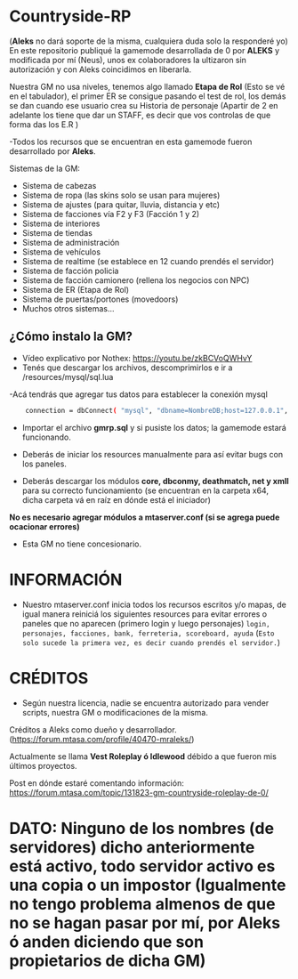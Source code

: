 # Countryside-RP

(**Aleks** no dará soporte de la misma, cualquiera duda solo la responderé yo)
En este repositorio publiqué la gamemode desarrollada de 0 por **ALEKS** y modificada por mí (Neus), unos ex colaboradores la ultizaron sin autorización y con Aleks coincidimos en liberarla.

Nuestra GM no usa niveles, tenemos algo llamado **Etapa de Rol** (Esto se vé en el tabulador), el primer ER se consigue pasando el test de rol, los demás se dan cuando ese usuario crea su Historia de personaje (Apartir de 2 en adelante los tiene que dar un STAFF, es decir que vos controlas de que forma das los E.R )

-Todos los recursos que se encuentran en esta gamemode fueron desarrollado por **Aleks**.

Sistemas de la GM:

- Sistema de cabezas
- Sistema de ropa (las skins solo se  usan para mujeres)
- Sistema de ajustes (para quitar, lluvia, distancia y etc)
- Sistema de facciones vía F2 y F3 (Facción 1 y 2)
- Sistema de interiores
- Sistema de tiendas
- Sistema de administración
- Sistema de vehículos
- Sistema de realtime (se establece en 12 cuando prendés el servidor)
- Sistema de facción policia
- Sistema de facción camionero (rellena los negocios con NPC)
- Sistema de ER (Etapa de Rol)
- Sistema de puertas/portones (movedoors)
- Muchos otros sistemas...

## ¿Cómo instalo la GM?


- Vídeo explicativo por Nothex: https://youtu.be/zkBCVoQWHvY
- Tenés que descargar los archivos, descomprimirlos e ir a /resources/mysql/sql.lua

-Acá tendrás que agregar tus datos para establecer la conexión mysql
```bash
	connection = dbConnect( "mysql", "dbname=NombreDB;host=127.0.0.1", "usuario", "contraseña", "share=0" )
```

- Importar el archivo **gmrp.sql** y si pusiste los datos; la gamemode estará funcionando.


- Deberás de iniciar los resources manualmente para así evitar bugs con los paneles.

- Deberás descargar los módulos **core, dbconmy, deathmatch, net y xmll** para su correcto funcionamiento (se encuentran en la carpeta x64, dicha carpeta vá en raíz en dónde está el iniciador)

**No es necesario agregar módulos a mtaserver.conf (si se agrega puede ocacionar errores)**


- Esta GM no tiene concesionario. 




# INFORMACIÓN

- Nuestro mtaserver.conf inicia todos los recursos escritos y/o mapas, de igual manera reiniciá los siguientes resources para evitar errores o paneles que no aparecen (primero login y luego personajes) `login, personajes, facciones, bank, ferreteria, scoreboard, ayuda` (`Esto solo sucede la primera vez, es decir cuando prendés el servidor.`)

# CRÉDITOS
* Según nuestra licencia, nadie se encuentra autorizado para vender scripts, nuestra GM o modificaciones de la misma.

Créditos a Aleks como dueño y desarrollador. (https://forum.mtasa.com/profile/40470-mraleks/)

Actualmente se llama **Vest Roleplay ó Idlewood** débido a que fueron mis últimos proyectos.

Post en dónde estaré comentando información: https://forum.mtasa.com/topic/131823-gm-countryside-roleplay-de-0/



# DATO: Ninguno de los nombres (de servidores) dicho anteriormente está activo, todo servidor activo es una copia o un impostor (Igualmente no tengo problema almenos de que no se hagan pasar por mí, por Aleks ó anden diciendo que son propietarios de dicha GM)

